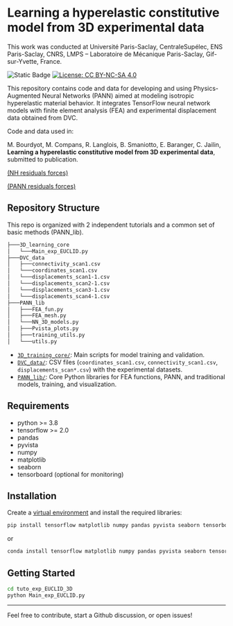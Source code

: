 # Learning a hyperelastic constitutive model from 3D experimental data

This work was conducted at Université Paris-Saclay, CentraleSupélec, ENS Paris-Saclay, CNRS, LMPS – Laboratoire de Mécanique Paris-Saclay, Gif-sur-Yvette, France.

![Static Badge](https://img.shields.io/badge/Python-blue)
[![License: CC BY-NC-SA 4.0](https://img.shields.io/badge/License-GPL--3.0-lightgrey.svg)](LICENSE.md)


This repository contains code and data for developing and using Physics-Augmented Neural Networks (PANN) aimed at modeling isotropic hyperelastic material behavior. It integrates TensorFlow neural network models with finite element analysis (FEA) and experimental displacement data obtained from DVC.

Code and data used in:

M. Bourdyot, M. Compans, R. Langlois, B. Smaniotto, E. Baranger, C. Jailin, **Learning a hyperelastic constitutive model from 3D experimental data**, submitted to publication. 


[(NH residuals forces)](https://cjailin.github.io/html_outputs/3D_PANN_learning/NH_residual_forces.html)

[(PANN residuals forces)](https://cjailin.github.io/html_outputs/3D_PANN_learning/PANN_residual_forces.html)


## Repository Structure
This repo is organized with 2 independent tutorials and a common set of basic methods (PANN_lib).
``` bash
├───3D_learning_core
│   └───Main_exp_EUCLID.py
├───DVC_data
│   ├───connectivity_scan1.csv
│   └───coordinates_scan1.csv
│   └───displacements_scan1-1.csv
│   └───displacements_scan2-1.csv
│   └───displacements_scan3-1.csv
│   └───displacements_scan4-1.csv
├───PANN_lib
│   ├───FEA_fun.py
│   ├───FEA_mesh.py
│   └───NN_3D_models.py
│   ├───Pvista_plots.py
│   ├───training_utils.py
│   └───utils.py
```

- [`3D_training_core/`](/3D_training_core/): Main scripts for model training and validation.
- [`DVC_data/`](/DVC_data/): CSV files (`coordinates_scan1.csv`, `connectivity_scan1.csv`, `displacements_scan*.csv`) with the experimental datasets.
- [`PANN_lib/`](/PANN_lib/): Core Python libraries for FEA functions, PANN, and traditional models, training, and visualization.


## Requirements
  - python >= 3.8
  - tensorflow >= 2.0
  - pandas
  - pyvista
  - numpy
  - matplotlib
  - seaborn
  - tensorboard (optional for monitoring)

## Installation
Create a [virtual environment](https://docs.python.org/3/library/venv.html) and install the required libraries:
```bash
pip install tensorflow matplotlib numpy pandas pyvista seaborn tensorboard
```
or
```bash
conda install tensorflow matplotlib numpy pandas pyvista seaborn tensorboard
```

## Getting Started

```bash
cd tuto_exp_EUCLID_3D
python Main_exp_EUCLID.py
```

---

Feel free to contribute, start a Github discussion, or open issues!
